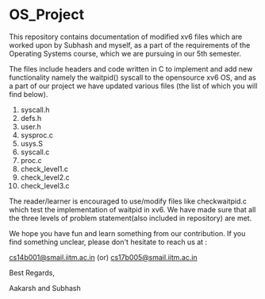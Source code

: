 # OS_Project

This repository contains documentation of modified xv6 files which are worked upon by Subhash and myself, as a part of the requirements of the Operating Systems course, which we are pursuing in our 5th semester.

The files include headers and code written in C to implement and add new functionality namely the waitpid() syscall to the opensource xv6 OS, and as a part of our project we have updated various files (the list of which you will find below). 

1) syscall.h
2) defs.h
3) user.h
4) sysproc.c
5) usys.S
6) syscall.c
7) proc.c
8) check_level1.c
9) check_level2.c
10) check_level3.c

The reader/learner is encouraged to use/modify files like checkwaitpid.c which test the implementation of waitpid in xv6. We have made sure that all the three levels of problem statement(also included in repository) are met.

We hope you have fun and learn something from our contribution. If you find something unclear, please don't hesitate to reach us at :

cs14b001@smail.iitm.ac.in 
(or)
cs17b005@smail.iitm.ac.in

Best Regards,

Aakarsh and Subhash
